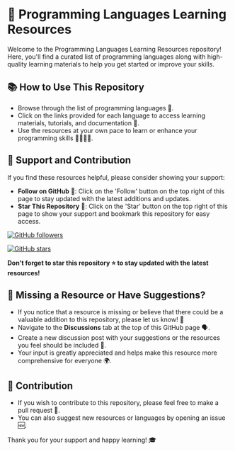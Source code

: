 # 🌟 Programming Languages Learning Resources

Welcome to the Programming Languages Learning Resources repository! Here, you'll find a curated list of programming languages along with high-quality learning materials to help you get started or improve your skills.

## 📚 How to Use This Repository

- Browse through the list of programming languages 📖.
- Click on the links provided for each language to access learning materials, tutorials, and documentation 📝.
- Use the resources at your own pace to learn or enhance your programming skills 👩‍💻👨‍💻.

## 💖 Support and Contribution

If you find these resources helpful, please consider showing your support:

- **Follow on GitHub** 🌟: Click on the 'Follow' button on the top right of this page to stay updated with the latest additions and updates.
- **Star This Repository** 🌠: Click on the 'Star' button on the top right of this page to show your support and bookmark this repository for easy access.

[![GitHub followers](https://img.shields.io/github/followers/vicky2005-21?label=Follow&style=social)](https://github.com/vicky2005-21)

[![GitHub stars](https://img.shields.io/github/stars/vicky2005-21/sources?style=social)](https://github.com/vicky2005-21/sources/stargazers)


**Don't forget to star this repository ⭐ to stay updated with the latest resources!**

## 🤔 Missing a Resource or Have Suggestions?

- If you notice that a resource is missing or believe that there could be a valuable addition to this repository, please let us know! 💬
- Navigate to the **Discussions** tab at the top of this GitHub page 🗣️.
- Create a new discussion post with your suggestions or the resources you feel should be included 📝.
- Your input is greatly appreciated and helps make this resource more comprehensive for everyone 🌍.

## 👥 Contribution

- If you wish to contribute to this repository, please feel free to make a pull request 📩.
- You can also suggest new resources or languages by opening an issue 🆕.

Thank you for your support and happy learning! 🎓
